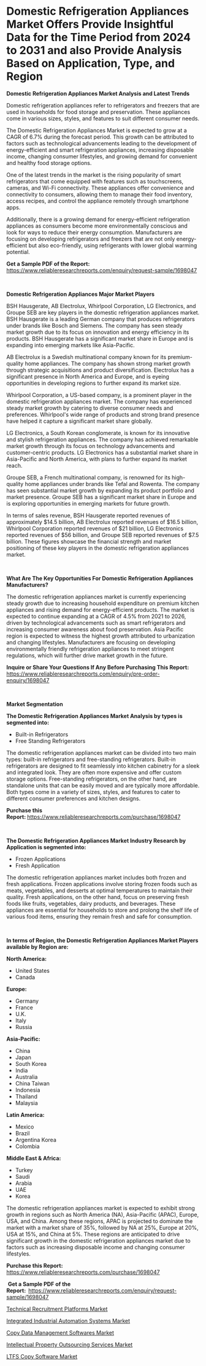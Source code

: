 <p><h1>Domestic Refrigeration Appliances Market Offers Provide Insightful Data for the Time Period from 2024 to 2031 and also Provide Analysis Based on Application, Type, and Region</h1></p><p><strong>Domestic Refrigeration Appliances Market Analysis and Latest Trends</strong></p>
<p><p>Domestic refrigeration appliances refer to refrigerators and freezers that are used in households for food storage and preservation. These appliances come in various sizes, styles, and features to suit different consumer needs.</p><p>The Domestic Refrigeration Appliances Market is expected to grow at a CAGR of 6.7% during the forecast period. This growth can be attributed to factors such as technological advancements leading to the development of energy-efficient and smart refrigeration appliances, increasing disposable income, changing consumer lifestyles, and growing demand for convenient and healthy food storage options.</p><p>One of the latest trends in the market is the rising popularity of smart refrigerators that come equipped with features such as touchscreens, cameras, and Wi-Fi connectivity. These appliances offer convenience and connectivity to consumers, allowing them to manage their food inventory, access recipes, and control the appliance remotely through smartphone apps.</p><p>Additionally, there is a growing demand for energy-efficient refrigeration appliances as consumers become more environmentally conscious and look for ways to reduce their energy consumption. Manufacturers are focusing on developing refrigerators and freezers that are not only energy-efficient but also eco-friendly, using refrigerants with lower global warming potential.</p></p>
<p><strong>Get a Sample PDF of the Report:&nbsp;</strong> <a href="https://www.reliableresearchreports.com/enquiry/request-sample/1698047">https://www.reliableresearchreports.com/enquiry/request-sample/1698047</a></p>
<p>&nbsp;</p>
<p><strong>Domestic Refrigeration Appliances Major Market Players</strong></p>
<p><p>BSH Hausgerate, AB Electrolux, Whirlpool Corporation, LG Electronics, and Groupe SEB are key players in the domestic refrigeration appliances market. BSH Hausgerate is a leading German company that produces refrigerators under brands like Bosch and Siemens. The company has seen steady market growth due to its focus on innovation and energy efficiency in its products. BSH Hausgerate has a significant market share in Europe and is expanding into emerging markets like Asia-Pacific.</p><p>AB Electrolux is a Swedish multinational company known for its premium-quality home appliances. The company has shown strong market growth through strategic acquisitions and product diversification. Electrolux has a significant presence in North America and Europe, and is eyeing opportunities in developing regions to further expand its market size.</p><p>Whirlpool Corporation, a US-based company, is a prominent player in the domestic refrigeration appliances market. The company has experienced steady market growth by catering to diverse consumer needs and preferences. Whirlpool's wide range of products and strong brand presence have helped it capture a significant market share globally.</p><p>LG Electronics, a South Korean conglomerate, is known for its innovative and stylish refrigeration appliances. The company has achieved remarkable market growth through its focus on technology advancements and customer-centric products. LG Electronics has a substantial market share in Asia-Pacific and North America, with plans to further expand its market reach.</p><p>Groupe SEB, a French multinational company, is renowned for its high-quality home appliances under brands like Tefal and Rowenta. The company has seen substantial market growth by expanding its product portfolio and market presence. Groupe SEB has a significant market share in Europe and is exploring opportunities in emerging markets for future growth.</p><p>In terms of sales revenue, BSH Hausgerate reported revenues of approximately $14.5 billion, AB Electrolux reported revenues of $16.5 billion, Whirlpool Corporation reported revenues of $21 billion, LG Electronics reported revenues of $56 billion, and Groupe SEB reported revenues of $7.5 billion. These figures showcase the financial strength and market positioning of these key players in the domestic refrigeration appliances market.</p></p>
<p>&nbsp;</p>
<p><strong>What Are The Key Opportunities For Domestic Refrigeration Appliances Manufacturers?</strong></p>
<p><p>The domestic refrigeration appliances market is currently experiencing steady growth due to increasing household expenditure on premium kitchen appliances and rising demand for energy-efficient products. The market is expected to continue expanding at a CAGR of 4.5% from 2021 to 2026, driven by technological advancements such as smart refrigerators and increasing consumer awareness about food preservation. Asia Pacific region is expected to witness the highest growth attributed to urbanization and changing lifestyles. Manufacturers are focusing on developing environmentally friendly refrigeration appliances to meet stringent regulations, which will further drive market growth in the future.</p></p>
<p><strong>Inquire or Share Your Questions If Any Before Purchasing This Report:</strong> <a href="https://www.reliableresearchreports.com/enquiry/pre-order-enquiry/1698047">https://www.reliableresearchreports.com/enquiry/pre-order-enquiry/1698047</a></p>
<p>&nbsp;</p>
<p><strong>Market Segmentation</strong></p>
<p><strong>The Domestic Refrigeration Appliances Market Analysis by types is segmented into:</strong></p>
<p><ul><li>Built-in Refrigerators</li><li>Free Standing Refrigerators</li></ul></p>
<p><p>The domestic refrigeration appliances market can be divided into two main types: built-in refrigerators and free-standing refrigerators. Built-in refrigerators are designed to fit seamlessly into kitchen cabinetry for a sleek and integrated look. They are often more expensive and offer custom storage options. Free-standing refrigerators, on the other hand, are standalone units that can be easily moved and are typically more affordable. Both types come in a variety of sizes, styles, and features to cater to different consumer preferences and kitchen designs.</p></p>
<p><strong>Purchase this Report:&nbsp;</strong><a href="https://www.reliableresearchreports.com/purchase/1698047">https://www.reliableresearchreports.com/purchase/1698047</a></p>
<p>&nbsp;</p>
<p><strong>The Domestic Refrigeration Appliances Market Industry Research by Application is segmented into:</strong></p>
<p><ul><li>Frozen Applications</li><li>Fresh Application</li></ul></p>
<p><p>The domestic refrigeration appliances market includes both frozen and fresh applications. Frozen applications involve storing frozen foods such as meats, vegetables, and desserts at optimal temperatures to maintain their quality. Fresh applications, on the other hand, focus on preserving fresh foods like fruits, vegetables, dairy products, and beverages. These appliances are essential for households to store and prolong the shelf life of various food items, ensuring they remain fresh and safe for consumption.</p></p>
<p>&nbsp;</p>
<p><strong>In terms of Region, the Domestic Refrigeration Appliances Market Players available by Region are:</strong></p>
<p>
    <p> <strong> North America: </strong>
        <ul>
            <li>United States</li>
            <li>Canada</li>
        </ul>
        </p> 
    <p> <strong> Europe: </strong>
        <ul>
            <li>Germany</li>
            <li>France</li>
            <li>U.K.</li>
            <li>Italy</li>
            <li>Russia</li>
        </ul>
        </p> 
    <p> <strong> Asia-Pacific: </strong>
        <ul>
            <li>China</li>
            <li>Japan</li>
            <li>South Korea</li>
            <li>India</li>
            <li>Australia</li>
            <li>China Taiwan</li>
            <li>Indonesia</li>
            <li>Thailand</li>
            <li>Malaysia</li>
        </ul>
        </p> 
    <p> <strong> Latin America: </strong>
        <ul>
            <li>Mexico</li>
            <li>Brazil</li>
            <li>Argentina Korea</li>
            <li>Colombia</li>
        </ul>
        </p> 
    <p> <strong> Middle East & Africa: </strong>
        <ul>
            <li>Turkey</li>
            <li>Saudi</li>
            <li>Arabia</li>
            <li>UAE</li>
            <li>Korea</li>
        </ul>
    </p>
    </p>
<p><p>The domestic refrigeration appliances market is expected to exhibit strong growth in regions such as North America (NA), Asia-Pacific (APAC), Europe, USA, and China. Among these regions, APAC is projected to dominate the market with a market share of 35%, followed by NA at 25%, Europe at 20%, USA at 15%, and China at 5%. These regions are anticipated to drive significant growth in the domestic refrigeration appliances market due to factors such as increasing disposable income and changing consumer lifestyles.</p></p>
<p><strong>Purchase this Report: </strong><a href="https://www.reliableresearchreports.com/purchase/1698047">https://www.reliableresearchreports.com/purchase/1698047</a></p>
<p>&nbsp;<strong>Get a Sample PDF of the Report:&nbsp;&nbsp;</strong><a href="https://www.reliableresearchreports.com/enquiry/request-sample/1698047">https://www.reliableresearchreports.com/enquiry/request-sample/1698047</a></p>
<p><strong></strong></p>
<p><p><a href="https://medium.com/@natlockman/technical-recruitment-platforms-market-share-evolution-and-market-growth-trends-2024-2031-c2fc0b3c8d07">Technical Recruitment Platforms Market</a></p><p><a href="https://medium.com/@natlockman/integrated-industrial-automation-systems-market-share-evolution-and-market-growth-trends-2024-0077a78c1f1b">Integrated Industrial Automation Systems Market</a></p><p><a href="https://medium.com/@natlockman/copy-data-management-softwares-market-research-report-its-history-and-forecast-2024-to-2031-46b12898919b">Copy Data Management Softwares Market</a></p><p><a href="https://medium.com/@natlockman/intellectual-property-outsourcing-services-market-the-key-to-successful-business-strategy-forecast-dc55067dc082">Intellectual Property Outsourcing Services Market</a></p><p><a href="https://medium.com/@natlockman/ltfs-copy-software-nbsp-market-focuses-on-market-share-size-and-projected-forecast-till-2031-ca4b7c2cf37d">LTFS Copy Software Market</a></p></p>